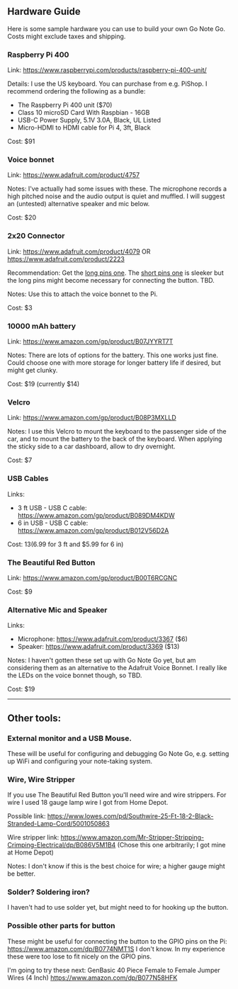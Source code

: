 ## Hardware Guide

Here is some sample hardware you can use to build your own Go Note Go. Costs might exclude taxes and shipping.

### Raspberry Pi 400

Link: https://www.raspberrypi.com/products/raspberry-pi-400-unit/

Details: I use the US keyboard. You can purchase from e.g. PiShop. I recommend ordering the following as a bundle:
 - The Raspberry Pi 400 unit ($70)
 - Class 10 microSD Card With Raspbian - 16GB
 - USB-C Power Supply, 5.1V 3.0A, Black, UL Listed
 - Micro-HDMI to HDMI cable for Pi 4, 3ft, Black

Cost: $91

### Voice bonnet

Link: https://www.adafruit.com/product/4757

Notes: I've actually had some issues with these. The microphone records a high pitched noise and the audio output is quiet and muffled. I will suggest an (untested) alternative speaker and mic below.

Cost: $20

### 2x20 Connector

Link: https://www.adafruit.com/product/4079 OR https://www.adafruit.com/product/2223

Recommendation: Get the [long pins one](https://www.adafruit.com/product/2223). The [short pins one](https://www.adafruit.com/product/4079) is sleeker but the long pins might become necessary for connecting the button. TBD.

Notes: Use this to attach the voice bonnet to the Pi.

Cost: $3

### 10000 mAh battery

Link: https://www.amazon.com/gp/product/B07JYYRT7T

Notes: There are lots of options for the battery. This one works just fine. Could choose one with more storage for longer battery life if desired, but might get clunky.

Cost: $19 (currently $14)

### Velcro

Link: https://www.amazon.com/gp/product/B08P3MXLLD

Notes: I use this Velcro to mount the keyboard to the passenger side of the car, and to mount the battery to the back of the keyboard. When applying the sticky side to a car dashboard, allow to dry overnight.

Cost: $7

### USB Cables

Links:
* 3 ft USB - USB C cable: https://www.amazon.com/gp/product/B089DM4KDW
* 6 in USB - USB C cable: https://www.amazon.com/gp/product/B012V56D2A

Cost: $13 ($6.99 for 3 ft and $5.99 for 6 in)

### The Beautiful Red Button

Link: https://www.amazon.com/gp/product/B00T6RCGNC

Cost: $9

### Alternative Mic and Speaker

Links:
* Microphone: https://www.adafruit.com/product/3367 ($6)
* Speaker: https://www.adafruit.com/product/3369 ($13)

Notes: I haven't gotten these set up with Go Note Go yet, but am considering them as an alternative to the Adafruit Voice Bonnet. I really like the LEDs on the voice bonnet though, so TBD.

Cost: $19

---

## Other tools:

### External monitor and a USB Mouse.

These will be useful for configuring and debugging Go Note Go, e.g. setting up WiFi and configuring your note-taking system.

### Wire, Wire Stripper

If you use The Beautiful Red Button you'll need wire and wire strippers. For wire I used 18 gauge lamp wire I got from Home Depot.

Possible link: https://www.lowes.com/pd/Southwire-25-Ft-18-2-Black-Stranded-Lamp-Cord/5001050863

Wire stripper link: https://www.amazon.com/Mr-Stripper-Stripping-Crimping-Electrical/dp/B086V5M1B4 (Chose this one arbitrarily; I got mine at Home Depot)

Notes: I don't know if this is the best choice for wire; a higher gauge might be better.

### Solder? Soldering iron?

I haven't had to use solder yet, but might need to for hooking up the button.

### Possible other parts for button

These might be useful for connecting the button to the GPIO pins on the Pi:
https://www.amazon.com/dp/B0774NMT1S
I don't know. In my experience these were too lose to fit nicely on the GPIO pins.

I'm going to try these next: GenBasic 40 Piece Female to Female Jumper Wires (4 Inch) https://www.amazon.com/dp/B077N58HFK
